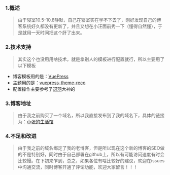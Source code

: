### 1.概述

> 由于寝室10.5-10.8静默，自己在寝室实在学不下去了，刚好发现自己的博客系统好久都没有更新了，并且又想在小汪面前秀一下（懂得自然懂），于是就用一天时间把这个肝了出来。

### 2.技术支持

> 其实这个也没用用啥技术，就是拿别人的模板进行配置就行，所以主要用了以下模板

- 博客模板用的是：[VuePress](https://vuepress.vuejs.org/zh/)
- 主题用的是：[vuepress-theme-reco](https://vuepress-theme-reco.recoluan.com/)
- 配置操作主要参考了[冴羽](https://github.com/mqyqingfeng/Blog)大神的

### 3.博客地址

> 由于我之前购买了一个域名，所以我直接发布到了我的域名下，具体的链接为：[小张的生活馆](https://www.xiaozhangtx.top/blog/)

### 4.不足和改进

>由于我之前的域名绑定了我的老博客，但是所以现在这个新的博客的SEO做的不是特别好，同时由于自己部署在github上，所以有可能访问速度有时会比较慢。在下初来乍到，总之，如果各位有啥比较好的建议，欢迎在issues中沟通交流，同时博客开通了评论功能，欢迎大家留言！！！